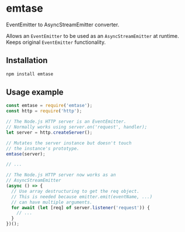 # emtase
EventEmitter to AsyncStreamEmitter converter.

Allows an `EventEmitter` to be used as an `AsyncStreamEmitter` at runtime.
Keeps original `EventEmitter` functionality.

## Installation

```bash
npm install emtase
```

## Usage example

```js
const emtase = require('emtase');
const http = require('http');

// The Node.js HTTP server is an EventEmitter.
// Normally works using server.on('request', handler);
let server = http.createServer();

// Mutates the server instance but doesn't touch
// the instance's prototype.
emtase(server);

// ...

// The Node.js HTTP server now works as an
// AsyncStreamEmitter
(async () => {
  // Use array destructuring to get the req object.
  // This is needed because emitter.emit(eventName, ...)
  // can have multiple arguments.
  for await (let [req] of server.listener('request')) {
    // ...
  }
})();
```
